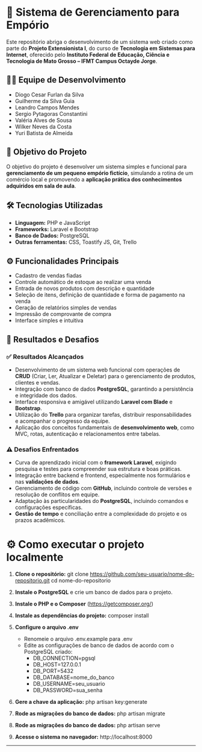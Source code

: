 # 🛒 Sistema de Gerenciamento para Empório

Este repositório abriga o desenvolvimento de um sistema web criado como parte do **Projeto Extensionista I**, do curso de **Tecnologia em Sistemas para Internet**, oferecido pelo **Instituto Federal de Educação, Ciência e Tecnologia de Mato Grosso – IFMT Campus Octayde Jorge**.

## 👨‍💻 Equipe de Desenvolvimento

- Diogo Cesar Furlan da Silva  
- Guilherme da Silva Guia  
- Leandro Campos Mendes  
- Sergio Pytagoras Constantini  
- Valéria Alves de Sousa  
- Wilker Neves da Costa  
- Yuri Batista de Almeida

## 🎯 Objetivo do Projeto

O objetivo do projeto é desenvolver um sistema simples e funcional para **gerenciamento de um pequeno empório fictício**, simulando a rotina de um comércio local e promovendo a **aplicação prática dos conhecimentos adquiridos em sala de aula**.

## 🛠️ Tecnologias Utilizadas

- **Linguagem:** PHP e JavaScript  
- **Frameworks:** Laravel e Bootstrap  
- **Banco de Dados:** PostgreSQL  
- **Outras ferramentas:** CSS, Toastify JS, Git, Trello

## ⚙️ Funcionalidades Principais

- Cadastro de vendas fiadas 
- Controle automático de estoque ao realizar uma venda  
- Entrada de novos produtos com descrição e quantidade  
- Seleção de itens, definição de quantidade e forma de pagamento na venda  
- Geração de relatórios simples de vendas 
- Impressão de comprovante de compra  
- Interface simples e intuitiva 

## 📍 Resultados e Desafios

### ✅ Resultados Alcançados

- Desenvolvimento de um sistema web funcional com operações de **CRUD** (Criar, Ler, Atualizar e Deletar) para o gerenciamento de produtos, clientes e vendas.
- Integração com banco de dados **PostgreSQL**, garantindo a persistência e integridade dos dados.
- Interface responsiva e amigável utilizando **Laravel com Blade** e **Bootstrap**.
- Utilização do **Trello** para organizar tarefas, distribuir responsabilidades e acompanhar o progresso da equipe.
- Aplicação dos conceitos fundamentais de **desenvolvimento web**, como MVC, rotas, autenticação e relacionamentos entre tabelas.

### ⚠️ Desafios Enfrentados

- Curva de aprendizado inicial com o **framework Laravel**, exigindo pesquisa e testes para compreender sua estrutura e boas práticas.
- Integração entre backend e frontend, especialmente nos formulários e nas **validações de dados**.
- Gerenciamento de código com **GitHub**, incluindo controle de versões e resolução de conflitos em equipe.
- Adaptação às particularidades do **PostgreSQL**, incluindo comandos e configurações específicas.
- **Gestão de tempo** e conciliação entre a complexidade do projeto e os prazos acadêmicos.

# ⚙️ Como executar o projeto localmente

1. **Clone o repositório:**
    git clone https://github.com/seu-usuario/nome-do-repositorio.git
    cd nome-do-repositorio
   
3. **Instale o PostgreSQL** e crie um banco de dados para o projeto.
   
5. **Instale o PHP e o Composer** (https://getcomposer.org/)
   
7. **Instale as dependências do projeto:**
    composer install
   
9. **Configure o arquivo .env**
    - Renomeie o arquivo .env.example para .env
    - Edite as configurações de banco de dados de acordo com o PostgreSQL criado:
        - DB_CONNECTION=pgsql
        - DB_HOST=127.0.0.1
        - DB_PORT=5432
        - DB_DATABASE=nome_do_banco
        - DB_USERNAME=seu_usuario
        - DB_PASSWORD=sua_senha

10. **Gere a chave da aplicação:**
    php artisan key:generate

11. **Rode as migrações do banco de dados:**
    php artisan migrate

12. **Rode as migrações do banco de dados:**
    php artisan serve

13. **Acesse o sistema no navegador:**
    http://localhost:8000

---
